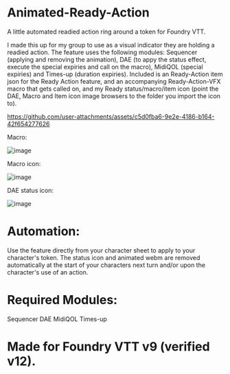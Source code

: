 # Animated-Ready-Action
A little automated readied action ring around a token for Foundry VTT.

I made this up for my group to use as a visual indicator they are holding a readied action. The feature uses the following modules: Sequencer (applying and removing the animation), DAE (to appy the status effect, execute the special expiries and call on the macro), MidiQOL (special expiries) and Times-up (duration expiries).
Included is an Ready-Action item json for the Ready Action feature, and an accompanying Ready-Action-VFX macro that gets called on, and my Ready status/macro/item icon (point the DAE, Macro and Item icon image browsers to the folder you import the icon to).

https://github.com/user-attachments/assets/c5d0fba6-9e2e-4186-b164-42f654277626

Macro:

![image](https://github.com/user-attachments/assets/ee754ecb-877e-48cc-b81b-2669bbf5bf3f)

Macro icon:

![image](https://github.com/user-attachments/assets/cf43e60a-d3b7-416d-9d63-6e5e72f7ffab)

DAE status icon:

![image](https://github.com/user-attachments/assets/5e290c6a-0f93-4a08-95b7-bd598ddb1613)

# Automation:
Use the feature directly from your character sheet to apply to your character's token. The status icon and animated webm are removed automatically at the start of your characters next turn and/or upon the character's use of an action.

# Required Modules:
Sequencer
DAE
MidiQOL
Times-up

# Made for Foundry VTT v9 (verified v12).
